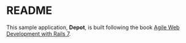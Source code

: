 # README

This sample application, **Depot**, is built following the book [Agile Web Development with Rails 7](https://learning.oreilly.com/library/view/agile-web-development/9798888650288/).